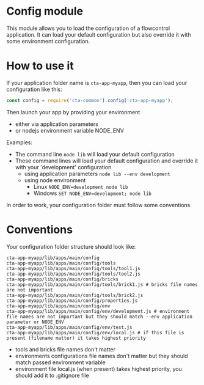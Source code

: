 Config module
=============

This module allows you to load the configuration of a flowcontrol application.
It can load your default configuration but also override it with some environment configuration.

# How to use it

If your application folder name is `cta-app-myapp`, then you can load your configuration like this:
 
````js
const config = require('cta-common').config('cta-app-myapp');
````
Then launch your app by providing your environment
* either via application parameters
* or nodejs environment variable NODE_ENV

Examples:

* The command line `node lib` will load your default configuration
* These command lines will load your default configuration and override it with your 'development' configuration
    * using application parameters `node lib --env development`
    * using node environment
        * Linux `NODE_ENV=development node lib`
        * Windows `SET NODE_ENV=development; node lib`
  
In order to work, your configuration folder must follow some conventions

# Conventions

Your configuration folder structure should look like:
  
````
cta-app-myapp/lib/apps/main/config
cta-app-myapp/lib/apps/main/config/tools
cta-app-myapp/lib/apps/main/config/tools/tool1.js
cta-app-myapp/lib/apps/main/config/tools/tool2.js
cta-app-myapp/lib/apps/main/config/bricks
cta-app-myapp/lib/apps/main/config/tools/brick1.js # bricks file names are not important
cta-app-myapp/lib/apps/main/config/tools/brick2.js
cta-app-myapp/lib/apps/main/config/properties.js
cta-app-myapp/lib/apps/main/config/env
cta-app-myapp/lib/apps/main/config/env/development.js # environment file names are not important but they should match --env application parameter or NODE_ENV 
cta-app-myapp/lib/apps/main/config/env/test.js
cta-app-myapp/lib/apps/main/config/env/local.js # if this file is present (filename matter) it takes highest priority
````

* tools and bricks file names don't matter
* environments configurations file names don't matter but they should match passed environment variable
* environment file local.js (when present) takes highest priority, you should add it to .gitignore file